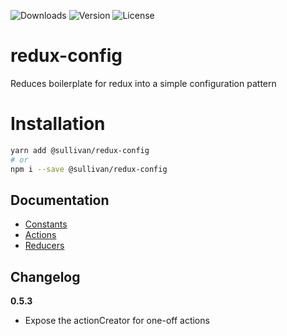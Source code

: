 ![Downloads][link-download] ![Version][link-version] ![License][link-license]

# redux-config
Reduces boilerplate for redux into a simple configuration pattern


# Installation 

```bash
yarn add @sullivan/redux-config
# or
npm i --save @sullivan/redux-config
```

## Documentation

- [Constants][constant]
- [Actions][action]
- [Reducers][reducer]

[link-download]: https://img.shields.io/npm/dt/@sullivan/redux-config
[link-version]: https://img.shields.io/npm/v/@sullivan/redux-config.svg
[link-license]: https://img.shields.io/npm/l/@sullivan/redux-config.svg

[action]: https://github.com/icarus-sullivan/redux-config/blob/master/documentation/actions.md
[constant]: https://github.com/icarus-sullivan/redux-config/blob/master/documentation/constants.md
[reducer]: https://github.com/icarus-sullivan/redux-config/blob/master/documentation/reducers.md


## Changelog

**0.5.3**
- Expose the actionCreator for one-off actions